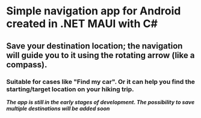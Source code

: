 # Simple navigation app for Android created in .NET MAUI with C#
## Save your destination location; the navigation will guide you to it using the rotating arrow (like a compass).
### Suitable for cases like "Find my car". Or it can help you find the starting/target location on your hiking trip.
***The app is still in the early stages of development. The possibility to save multiple destinations will be added soon***

